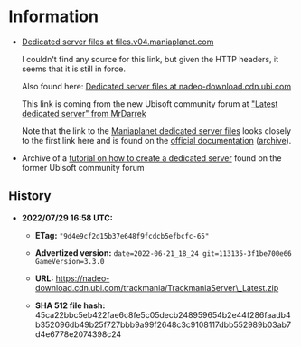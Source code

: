 # Information

* [Dedicated server files at files.v04.maniaplanet.com](http://files.v04.maniaplanet.com/server/TrackmaniaServer_Latest.zip)

  I couldn't find any source for this link, but given the HTTP headers, it seems that it is still in force.

  Also found here: [Dedicated server files at nadeo-download.cdn.ubi.com](https://nadeo-download.cdn.ubi.com/trackmania/TrackmaniaServer_Latest.zip)

  This link is coming from the new Ubisoft community forum at ["Latest dedicated server" from MrDarrek](https://discussions.ubisoft.com/topic/163322/latest-dedicated-server?lang=en-US)

  Note that the link to the [Maniaplanet dedicated server files](http://files.v04.maniaplanet.com/server/ManiaplanetServer_Latest.zip) looks closely to the first link here and is found on the [official documentation](https://doc.maniaplanet.com/dedicated-server/getting-started) ([archive](https://web.archive.org/web/20200518133125/https://doc.maniaplanet.com/dedicated-server/getting-started)).

* Archive of a [tutorial on how to create a dedicated server](https://web.archive.org/web/20220319203831/https://forums.ubisoft.com/showthread.php/2242192-Tutorial-Trackmania-2020-Dedicated-Server) found on the former Ubisoft community forum

## History

* **2022/07/29 16:58 UTC:**

  * **ETag:** `"9d4e9cf2d15b37e648f9fcdcb5efbcfc-65"`

  * **Advertized version:** `date=2022-06-21_18_24 git=113135-3f1be700e66 GameVersion=3.3.0`

  * **URL:** https://nadeo-download.cdn.ubi.com/trackmania/TrackmaniaServer\_Latest.zip

  * **SHA 512 file hash:** 45ca22bbc5eb422fae6c8fe5c05decb248959654b2e44f286faadb4b352096db49b25f727bbb9a99f2648c3c9108117dbb552989b03ab7d4e6778e2074398c24
